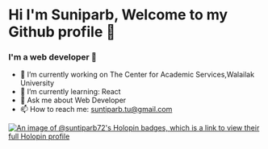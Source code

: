 # Hi I'm Suniparb, Welcome to my Github profile 👋

### I'm a web developer 👋

- 🔭 I’m currently working on The Center for Academic Services,Walailak University
- 🌱 I’m currently learning: React
- 💬 Ask me about Web Developer
- 📫 How to reach me:  suntiparb.tu@gmail.com

<!--
**suntiparb72/suntiparb72** is a ✨ _special_ ✨ repository because its `README.md` (this file) appears on your GitHub profile.

Here are some ideas to get you started:

- 🔭 I’m currently working on ...
- 🌱 I’m currently learning ...
- 👯 I’m looking to collaborate on ...
- 🤔 I’m looking for help with ...
- 💬 Ask me about ...
- 📫 How to reach me: ...
- 😄 Pronouns: ...
- ⚡ Fun fact: ...
-->

[![An image of @suntiparb72's Holopin badges, which is a link to view their full Holopin profile](https://holopin.me/suntiparb72)](https://holopin.io/@suntiparb72)
